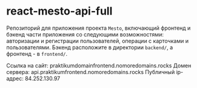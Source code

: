# react-mesto-api-full

Репозиторий для приложения проекта `Mesto`, включающий фронтенд и бэкенд части приложения со следующими возможностями: авторизации и регистрации пользователей, операции с карточками и пользователями. Бэкенд расположите в директории `backend/`, а фронтенд - в `frontend/`.

Ссылка на сайт: praktikumdomainfrontend.nomoredomains.rocks
Домен сервера: api.praktikumfrontend.nomoredomains.rocks
Публичный ip-адрес: 84.252.130.97
